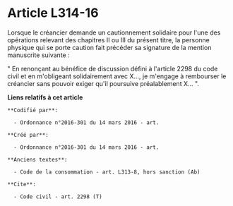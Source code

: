 # Article L314-16

Lorsque le créancier demande un cautionnement solidaire pour l'une des opérations relevant des chapitres II ou III du présent
titre, la personne physique qui se porte caution fait précéder sa signature de la mention manuscrite suivante : 

" En renonçant au bénéfice de discussion défini à l'article 2298 du code civil et en m'obligeant solidairement avec X..., je
m'engage à rembourser le créancier sans pouvoir exiger qu'il poursuive préalablement X... ".

**Liens relatifs à cet article**

	**Codifié par**:

	  - Ordonnance n°2016-301 du 14 mars 2016 - art.

	**Créé par**:

	  - Ordonnance n°2016-301 du 14 mars 2016 - art.

	**Anciens textes**:

	  - Code de la consommation - art. L313-8, hors sanction (Ab)

	**Cite**:

	  - Code civil - art. 2298 (T)
